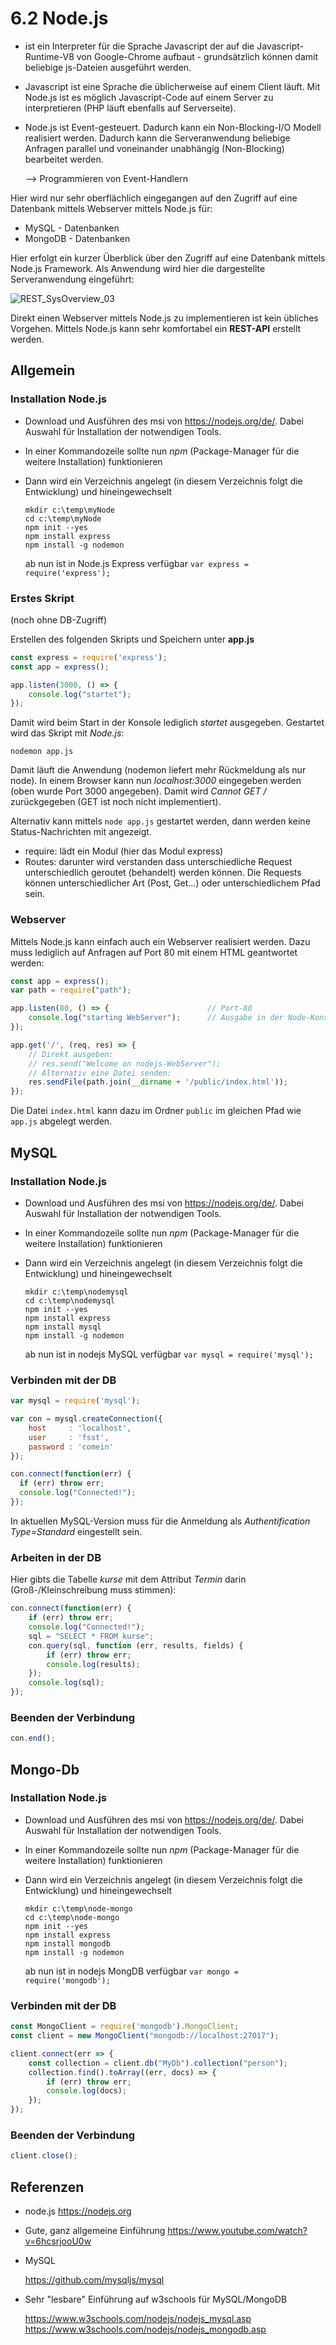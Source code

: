# 6.2 Node.js

- ist ein Interpreter für die Sprache Javascript der auf die Javascript-Runtime-V8 von Google-Chrome aufbaut - grundsätzlich können damit beliebige js-Dateien ausgeführt werden.

- Javascript ist eine Sprache die üblicherweise auf einem Client läuft. Mit Node.js ist es möglich Javascript-Code auf einem Server zu interpretieren (PHP läuft ebenfalls auf Serverseite).

- Node.js ist Event-gesteuert. Dadurch kann ein Non-Blocking-I/O Modell realisiert werden. Dadurch kann die Serveranwendung beliebige Anfragen parallel und voneinander unabhängig (Non-Blocking) bearbeitet werden.
  
  --> Programmieren von Event-Handlern

Hier wird nur sehr oberflächlich eingegangen auf den Zugriff auf eine Datenbank mittels Webserver mittels Node.js für:

- MySQL - Datenbanken
- MongoDB - Datenbanken

Hier erfolgt ein kurzer Überblick über den Zugriff auf eine Datenbank mittels Node.js Framework. Als Anwendung wird hier die dargestellte Serveranwendung eingeführt:

![REST_SysOverview_03](bilder/NodeJs.png)

Direkt einen Webserver mittels Node.js zu implementieren ist kein übliches Vorgehen. Mittels Node.js kann sehr komfortabel ein **REST-API** erstellt werden.

## Allgemein

### Installation Node.js

- Download und Ausführen des msi von https://nodejs.org/de/. Dabei Auswahl für Installation der notwendigen Tools.

- In einer Kommandozeile sollte nun *npm* (Package-Manager für die weitere Installation) funktionieren

- Dann wird ein Verzeichnis angelegt (in diesem Verzeichnis folgt die Entwicklung) und hineingewechselt
  
  ```
  mkdir c:\temp\myNode
  cd c:\temp\myNode
  npm init --yes
  npm install express
  npm install -g nodemon
  ```
  
  ab nun ist in Node.js Express verfügbar `var express = require('express');`

### Erstes Skript

(noch ohne DB-Zugriff)

Erstellen des folgenden Skripts und Speichern unter **app.js**

```javascript
const express = require('express');
const app = express();

app.listen(3000, () => {
    console.log("startet");
});
```

Damit wird beim Start in der Konsole lediglich *startet* ausgegeben. Gestartet wird das Skript mit *Node.js*: 

```
nodemon app.js
```

Damit läuft die Anwendung (nodemon liefert mehr Rückmeldung als nur node). In einem Browser kann nun *localhost:3000* eingegeben werden (oben wurde Port 3000 angegeben). Damit wird *Cannot GET /* zurückgegeben (GET ist noch nicht implementiert).

Alternativ kann mittels `node app.js` gestartet werden, dann werden keine Status-Nachrichten mit angezeigt.

- require: lädt ein Modul (hier das Modul express)
- Routes: darunter wird verstanden dass unterschiedliche Request unterschiedlich geroutet (behandelt) werden können. Die Requests können unterschiedlicher Art (Post, Get...) oder unterschiedlichem Pfad sein.

### Webserver

Mittels Node.js kann einfach auch ein Webserver realisiert werden. Dazu muss lediglich auf Anfragen auf Port 80 mit einem HTML geantwortet werden:

```javascript
const app = express();
var path = require("path");

app.listen(80, () => {                      // Port-80
    console.log("starting WebServer");      // Ausgabe in der Node-Konsole
});

app.get('/', (req, res) => {
    // Direkt ausgeben:
    // res.send("Welcome on nodejs-WebServer");
    // Alternativ eine Datei senden:
    res.sendFile(path.join(__dirname + '/public/index.html'));
});
```

Die Datei `index.html`  kann dazu im Ordner `public` im gleichen Pfad wie `app.js` abgelegt werden.

## MySQL

### Installation Node.js

- Download und Ausführen des msi von https://nodejs.org/de/. Dabei Auswahl für Installation der notwendigen Tools.

- In einer Kommandozeile sollte nun *npm* (Package-Manager für die weitere Installation) funktionieren

- Dann wird ein Verzeichnis angelegt (in diesem Verzeichnis folgt die Entwicklung) und hineingewechselt
  
  ```
  mkdir c:\temp\nodemysql
  cd c:\temp\nodemysql
  npm init --yes
  npm install express
  npm install mysql
  npm install -g nodemon
  ```
  
  ab nun ist in nodejs MySQL verfügbar `var mysql = require('mysql');`

### Verbinden mit der DB

```javascript
var mysql = require('mysql');

var con = mysql.createConnection({
    host     : 'localhost',
    user     : 'fsst',
    password : 'comein'
});

con.connect(function(err) {
  if (err) throw err;
  console.log("Connected!");
});
```

In aktuellen MySQL-Version muss für die Anmeldung als *Authentification Type=Standard* eingestellt sein.

### Arbeiten in der DB

Hier gibts die Tabelle *kurse* mit dem Attribut *Termin* darin (Groß-/Kleinschreibung muss stimmen):

```javascript
con.connect(function(err) {
    if (err) throw err;
    console.log("Connected!");
    sql = "SELECT * FROM kurse";
    con.query(sql, function (err, results, fields) {
        if (err) throw err;
        console.log(results);
    });
    console.log(sql);
});
```

### Beenden der Verbindung

```javascript
con.end();
```

## Mongo-Db

### Installation Node.js

- Download und Ausführen des msi von https://nodejs.org/de/. Dabei Auswahl für Installation der notwendigen Tools.

- In einer Kommandozeile sollte nun *npm* (Package-Manager für die weitere Installation) funktionieren

- Dann wird ein Verzeichnis angelegt (in diesem Verzeichnis folgt die Entwicklung) und hineingewechselt
  
  ```
  mkdir c:\temp\node-mongo
  cd c:\temp\node-mongo
  npm init --yes
  npm install express
  npm install mongodb
  npm install -g nodemon
  ```
  
  ab nun ist in nodejs MongDB verfügbar `var mongo = require('mongodb');`

### Verbinden mit der DB

```javascript
const MongoClient = require('mongodb').MongoClient;
const client = new MongoClient("mongodb://localhost:27017");

client.connect(err => {
    const collection = client.db("MyDb").collection("person");
    collection.find().toArray((err, docs) => {
        if (err) throw err;
        console.log(docs);
    });
});
```

### Beenden der Verbindung

```javascript
client.close();
```

## Referenzen

- node.js
  https://nodejs.org

- Gute, ganz allgemeine Einführung
  https://www.youtube.com/watch?v=6hcsrjooU0w

- MySQL
  
  https://github.com/mysqljs/mysql

- Sehr "lesbare" Einführung auf w3schools für MySQL/MongoDB
  
  https://www.w3schools.com/nodejs/nodejs_mysql.asp
  https://www.w3schools.com/nodejs/nodejs_mongodb.asp